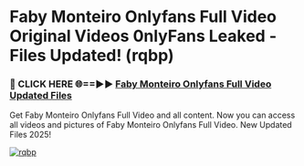 # Faby Monteiro Onlyfans Full Video Original Videos 0nlyFans Leaked - Files Updated! (rqbp)

<h3>🔴 CLICK HERE 🌐==►► <a href="https://tinyurl.com/2wckxsce" rel="nofollow">Faby Monteiro Onlyfans Full Video Updated Files</a></h3>

Get Faby Monteiro Onlyfans Full Video and all content. Now you can access all videos and pictures of Faby Monteiro Onlyfans Full Video. New Updated Files 2025!

[![rqbp](https://i.imgur.com/AFduVYN.gif)](https://tinyurl.com/2wckxsce)
